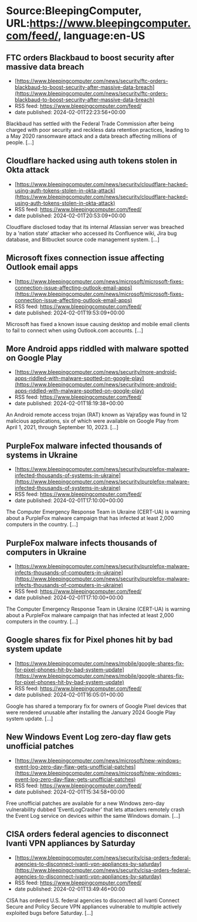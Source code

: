 # Source:BleepingComputer, URL:https://www.bleepingcomputer.com/feed/, language:en-US

## FTC orders Blackbaud to boost security after massive data breach
 - [https://www.bleepingcomputer.com/news/security/ftc-orders-blackbaud-to-boost-security-after-massive-data-breach](https://www.bleepingcomputer.com/news/security/ftc-orders-blackbaud-to-boost-security-after-massive-data-breach)
 - RSS feed: https://www.bleepingcomputer.com/feed/
 - date published: 2024-02-01T22:23:56+00:00

Blackbaud has settled with the Federal Trade Commission after being charged with poor security and reckless data retention practices, leading to a May 2020 ransomware attack and a data breach affecting millions of people. [...]

## Cloudflare hacked using auth tokens stolen in Okta attack
 - [https://www.bleepingcomputer.com/news/security/cloudflare-hacked-using-auth-tokens-stolen-in-okta-attack](https://www.bleepingcomputer.com/news/security/cloudflare-hacked-using-auth-tokens-stolen-in-okta-attack)
 - RSS feed: https://www.bleepingcomputer.com/feed/
 - date published: 2024-02-01T20:53:09+00:00

Cloudflare disclosed today that its internal Atlassian server was breached by a 'nation state' attacker who accessed its Confluence wiki, Jira bug database, and Bitbucket source code management system. [...]

## Microsoft fixes connection issue affecting Outlook email apps
 - [https://www.bleepingcomputer.com/news/microsoft/microsoft-fixes-connection-issue-affecting-outlook-email-apps](https://www.bleepingcomputer.com/news/microsoft/microsoft-fixes-connection-issue-affecting-outlook-email-apps)
 - RSS feed: https://www.bleepingcomputer.com/feed/
 - date published: 2024-02-01T19:53:09+00:00

Microsoft has fixed a known issue causing desktop and mobile email clients to fail to connect when using Outlook.com accounts. [...]

## More Android apps riddled with malware spotted on Google Play
 - [https://www.bleepingcomputer.com/news/security/more-android-apps-riddled-with-malware-spotted-on-google-play](https://www.bleepingcomputer.com/news/security/more-android-apps-riddled-with-malware-spotted-on-google-play)
 - RSS feed: https://www.bleepingcomputer.com/feed/
 - date published: 2024-02-01T18:19:38+00:00

An Android remote access trojan (RAT) known as VajraSpy was found in 12 malicious applications, six of which were available on Google Play from April 1, 2021, through September 10, 2023. [...]

## PurpleFox malware infected thousands of systems in Ukraine
 - [https://www.bleepingcomputer.com/news/security/purplefox-malware-infected-thousands-of-systems-in-ukraine](https://www.bleepingcomputer.com/news/security/purplefox-malware-infected-thousands-of-systems-in-ukraine)
 - RSS feed: https://www.bleepingcomputer.com/feed/
 - date published: 2024-02-01T17:10:00+00:00

The Computer Emergency Response Team in Ukraine (CERT-UA) is warning about a PurpleFox malware campaign that has infected at least 2,000 computers in the country. [...]

## PurpleFox malware infects thousands of computers in Ukraine
 - [https://www.bleepingcomputer.com/news/security/purplefox-malware-infects-thousands-of-computers-in-ukraine](https://www.bleepingcomputer.com/news/security/purplefox-malware-infects-thousands-of-computers-in-ukraine)
 - RSS feed: https://www.bleepingcomputer.com/feed/
 - date published: 2024-02-01T17:10:00+00:00

The Computer Emergency Response Team in Ukraine (CERT-UA) is warning about a PurpleFox malware campaign that has infected at least 2,000 computers in the country. [...]

## Google shares fix for Pixel phones hit by bad system update
 - [https://www.bleepingcomputer.com/news/mobile/google-shares-fix-for-pixel-phones-hit-by-bad-system-update](https://www.bleepingcomputer.com/news/mobile/google-shares-fix-for-pixel-phones-hit-by-bad-system-update)
 - RSS feed: https://www.bleepingcomputer.com/feed/
 - date published: 2024-02-01T16:05:01+00:00

Google has shared a temporary fix for owners of Google Pixel devices that were rendered unusable after installing the January 2024 Google Play system update. [...]

## New Windows Event Log zero-day flaw gets unofficial patches
 - [https://www.bleepingcomputer.com/news/microsoft/new-windows-event-log-zero-day-flaw-gets-unofficial-patches](https://www.bleepingcomputer.com/news/microsoft/new-windows-event-log-zero-day-flaw-gets-unofficial-patches)
 - RSS feed: https://www.bleepingcomputer.com/feed/
 - date published: 2024-02-01T15:34:58+00:00

Free unofficial patches are available for a new Windows zero-day vulnerability dubbed 'EventLogCrasher' that lets attackers remotely crash the Event Log service on devices within the same Windows domain. [...]

## CISA orders federal agencies to disconnect Ivanti VPN appliances by Saturday
 - [https://www.bleepingcomputer.com/news/security/cisa-orders-federal-agencies-to-disconnect-ivanti-vpn-appliances-by-saturday](https://www.bleepingcomputer.com/news/security/cisa-orders-federal-agencies-to-disconnect-ivanti-vpn-appliances-by-saturday)
 - RSS feed: https://www.bleepingcomputer.com/feed/
 - date published: 2024-02-01T13:49:46+00:00

CISA has ordered U.S. federal agencies to disconnect all Ivanti Connect Secure and Policy Secure VPN appliances vulnerable to multiple actively exploited bugs before Saturday. [...]

